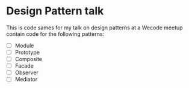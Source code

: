# Design Pattern talk
This is code sames for my talk on design patterns at a Wecode meetup
contain code for the following patterns:
-[ ] Module
-[ ] Prototype
-[ ] Composite
-[ ] Facade
-[ ] Observer
-[ ] Mediator